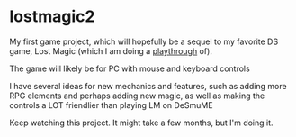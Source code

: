 # lostmagic2
My first game project, which will hopefully be a sequel to my favorite DS game, Lost Magic (which I am doing a [playthrough](https://www.youtube.com/playlist?list=PL4-ZQCxmPfkL_lLRjnz1FucJ0vbs9jFAJ) of).

The game will likely be for PC with mouse and keyboard controls

I have several ideas for new mechanics and features, such as adding more RPG elements and perhaps adding new magic, as well as making the controls a LOT friendlier than playing LM on DeSmuME

Keep watching this project. It might take a few months, but I'm doing it.
